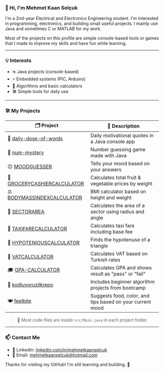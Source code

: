 ### 👋 Hi, I'm Mehmet Kaan Selçuk

I'm a 2nd-year Electrical and Electronics Engineering student. I'm interested in programming, electronics, and building small useful projects. I mainly use Java and sometimes C or MATLAB for my work.

Most of the projects on this profile are simple console-based tools or games that I made to improve my skills and have fun while learning.

---

### 💡 Interests
- ☕ Java projects (console-based)
- ⚡ Embedded systems (PIC, Arduino)
- 📐 Algorithms and basic calculators
- 🛠️ Simple tools for daily use

---

### 🛠️ My Projects

| 🗂️ Project | 📝 Description |
|-----------|----------------|
| 📖 [daily-dose-of-words](https://github.com/mehmetkaanselcuk/daily-dose-of-words) | Daily motivational quotes in a Java console app |
| 🔢 [num-mystery](https://github.com/mehmetkaanselcuk/num-mystery) | Number guessing game made with Java |
| 😊 [MOODGUESSER](https://github.com/mehmetkaanselcuk/MOODGUESSER) | Tells your mood based on your answers |
| 🛒 [GROCERYCASHIERCALCULATOR](https://github.com/mehmetkaanselcuk/GROCERYCASHIERCALCULATOR) | Calculates total fruit & vegetable prices by weight |
| ⚖️ [BODYMASSINDEXCALCULATOR](https://github.com/mehmetkaanselcuk/BODYMASSINDEXCALCULATOR) | BMI calculator based on height and weight |
| 🧭 [SECTORAREA](https://github.com/mehmetkaanselcuk/SECTORAREA) | Calculates the area of a sector using radius and angle |
| 🚕 [TAXIFARECALCULATOR](https://github.com/mehmetkaanselcuk/TAXIFARECALCULATOR) | Calculates taxi fare including base fee |
| 📏 [HYPOTENIOUSCALCULATOR](https://github.com/mehmetkaanselcuk/HYPOTENIOUSCALCULATOR) | Finds the hypotenuse of a triangle |
| 🧾 [VATCALCULATOR](https://github.com/mehmetkaanselcuk/VATCALCULATOR) | Calculates VAT based on Turkish rates |
| 🎓 [GPA-CALCULATOR](https://github.com/mehmetkaanselcuk/GPA-CALCULATOR) | Calculates GPA and shows result as "pass" or "fail" |
| 🧠 [kodluyoruzilkrepo](https://github.com/mehmetkaanselcuk/kodluyoruzilkrepo) | Includes beginner algorithm projects from bootcamp |
| 🍽️ [feelbite](https://github.com/mehmetkaanselcuk/feelbite) | Suggests food, color, and tips based on your current mood |

> 📂 Most code files are inside `src/Main.java` in each project folder.

---

### 📫 Contact Me

- 💼 LinkedIn: [linkedin.com/in/mehmetkaanselcuk](https://www.linkedin.com/in/mehmetkaanselcuk)  
- 📧 Email: mehmetkaanselcuk@hotmail.com

Thanks for visiting my GitHub! I'm still learning and building. 🚀


